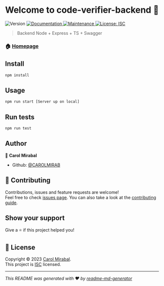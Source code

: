 <h1 align="center">Welcome to code-verifier-backend 👋</h1>
<p>
  <img alt="Version" src="https://img.shields.io/badge/version-1.0.0-blue.svg?cacheSeconds=2592000" />
  <a href="https://github.com/CAROLMIRAB/code-verifier-backend#readme" target="_blank">
    <img alt="Documentation" src="https://img.shields.io/badge/documentation-yes-brightgreen.svg" />
  </a>
  <a href="https://github.com/CAROLMIRAB/code-verifier-backend/graphs/commit-activity" target="_blank">
    <img alt="Maintenance" src="https://img.shields.io/badge/Maintained%3F-yes-green.svg" />
  </a>
  <a href="https://github.com/CAROLMIRAB/code-verifier-backend/blob/master/LICENSE" target="_blank">
    <img alt="License: ISC" src="https://img.shields.io/github/license/CAROLMIRAB/code-verifier-backend" />
  </a>
</p>

> Backend Node + Express + TS + Swagger

### 🏠 [Homepage](https://github.com/CAROLMIRAB/code-verifier-backend#readme)

## Install

```sh
npm install
```

## Usage

```sh
npm run start [Server up on local]
```

## Run tests

```sh
npm run test
```

## Author

👤 **Carol Mirabal**

- Github: [@CAROLMIRAB](https://github.com/CAROLMIRAB)

## 🤝 Contributing

Contributions, issues and feature requests are welcome!<br />Feel free to check [issues page](https://github.com/CAROLMIRAB/code-verifier-backend/issues). You can also take a look at the [contributing guide](https://github.com/CAROLMIRAB/code-verifier-backend/blob/master/CONTRIBUTING.md).

## Show your support

Give a ⭐️ if this project helped you!

## 📝 License

Copyright © 2023 [Carol Mirabal](https://github.com/CAROLMIRAB).<br />
This project is [ISC](https://github.com/CAROLMIRAB/code-verifier-backend/blob/master/LICENSE) licensed.

---

_This README was generated with ❤️ by [readme-md-generator](https://github.com/kefranabg/readme-md-generator)_
